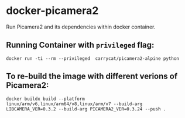 # docker-picamera2
Run Picamera2 and its dependencies within docker container.
## Running Container with `privileged` flag:
```shell
docker run -ti --rm --privileged  carrycat/picamera2-alpine python
```
## To re-build the image with different verions of Picamera2:
```shell
docker buildx build --platform linux/arm/v6,linux/arm64/v8,linux/arm/v7 --build-arg LIBCAMERA_VER=0.3.2 --build-arg PICAMERA2_VER=0.3.24 --push .
```